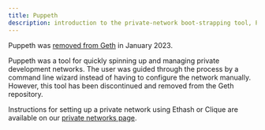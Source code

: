 ```yaml
---
title: Puppeth
description: introduction to the private-network boot-strapping tool, Puppeth
---
```


<Note>Puppeth was [removed from Geth](https://github.com/ethereum/go-ethereum/pull/26581) in January 2023.</Note>

Puppeth was a tool for quickly spinning up and managing private development networks. The user was guided through the process by a command line wizard instead of having to configure the network manually. However, this tool has been discontinued and removed from the Geth repository. 

Instructions for setting up a private network using Ethash or Clique are available on our [private networks page](/docs/fundamentals/private-network.md).